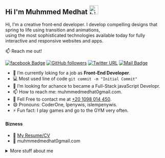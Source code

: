## Hi I'm Muhmmed Medhat <img src="https://user-images.githubusercontent.com/1303154/88677602-1635ba80-d120-11ea-84d8-d263ba5fc3c0.gif" width="28px" alt="hi">

Hi, I'm a creative front‑end developer. I develop compelling designs that spring to life using transition and animations, </br>using the most sophisticated technologies available today for fully interactive and responsive websites and apps.

:mailbox: Reach me out!

[![facebook Badge](https://img.shields.io/badge/%F0%9F%93%98-Face%20Book-blue)](https://www.facebook.com/muhmmed.medhat/)
[![GitHub followers](https://img.shields.io/github/followers/Muhmmedmedhat0?style=social)](https://github.com/Muhmmedmedhat0)
[![Twitter URL](https://img.shields.io/twitter/url?color=blue&label=%40MedhatMuhmmed&logo=Twitter&logoColor=blue&style=social&url=https%3A%2F%2Ftwitter.com%2FMedhatMuhmmed)](https://twitter.com/MedhatMuhmmed)
[![Mail Badge](https://img.shields.io/badge/%F0%9F%93%AB-muhmmedmedhat0%40gmail.com-red)](mailto:muhmmedmedhat0gmail.com)

<!-- TODO: Add last video link -->

-   🔭 I’m currently loking for a job as **Front‑End Developer**.
-   💻 Most used line of code `git commit -m "Initial Commit"`
-   🤔 I’m looking for achance to became a Full-Stack javaScript Developr.
-   📫 How to reach me: muhmmedmedhat0gmail.com.
-   📱 Fell Free to contact me at <a href="tel:+20 1098 014 450">+20 1098 014 450</a>.
-   😄 Pronouns: CoderOne, Ipenywis, islempenywis.
-   ⚡ Fun fact: I play games and go to the GYM very often.

#### Bizness

-   :paperclip: [My Resume/CV](https://drive.google.com/file/d/1wM3rsQRDVikhP7YSJQ3_VDgHrGxGwug_/view?usp=sharing)
-   :email: muhmmedmedhat0gmail.com

<details>
<summary>
  More stuff about me
</summary>

<br >

I love sharing knowledge and i'm a tem player working

#### Coding Stats

<!--START_SECTION:waka-->

```text
HTML / HTML5                      ███████████████████████░░   90 %
CSS / CSS3                        ███████████████████████░░   90 %
Bootstrab 3 / Bootstrab 4         ███████████████████████░░   90 %
Javascript                        ████████████████████░░░░░   75 %
JQUERY                            ████████████████████░░░░░   75 %
Git                               ██████████████████████░░░   80 %
Command Line Interface            ██████████████████████░░░   80 %
SASS                              ██████████████████░░░░░░░   60 %
React.js                          ███████████████░░░░░░░░░░   65 %
ReactNative                       █████████████░░░░░░░░░░░░   55 %

```

<!--END_SECTION:waka-->

</details>
